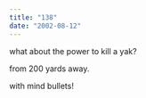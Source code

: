 ```yaml
---
title: "138"
date: "2002-08-12"
---
```


what about the power to kill a yak?

from 200 yards away.

with mind bullets!
